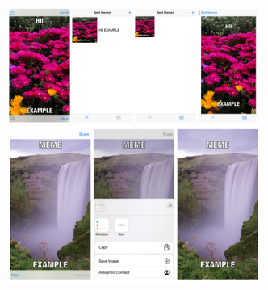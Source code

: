 ![ScreenShot](https://github.com/gokhanamal/UdacityProjects/blob/master/MeMe%20v1/screenshotsv2.jpg)
![ScreenShot](https://github.com/gokhanamal/UdacityProjects/blob/master/MeMe%20v1/screenshots.jpg)
